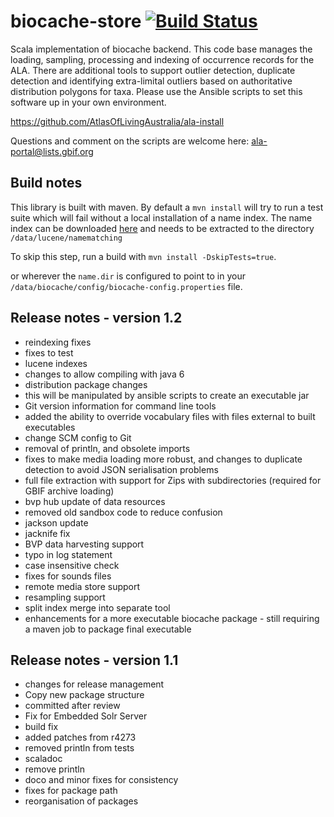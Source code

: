 # biocache-store  [![Build Status](https://travis-ci.org/AtlasOfLivingAustralia/biocache-store.svg?branch=master)](http://travis-ci.org/AtlasOfLivingAustralia/biocache-store)

Scala implementation of biocache backend.
This code base manages the loading, sampling, processing and indexing of occurrence records for the ALA.
There are additional tools to support outlier detection, duplicate detection and identifying extra-limital outliers
based on authoritative distribution polygons for taxa.
Please use the Ansible scripts to set this software up in your own environment.

https://github.com/AtlasOfLivingAustralia/ala-install

Questions and comment on the scripts are welcome here: ala-portal@lists.gbif.org

## Build notes

This library is built with maven. By default a `mvn install` will try to run a test suite which will fail without a local installation of a name index.
The name index can be downloaded [here](http://biocache.ala.org.au/archives/nameindexes/20140610/namematching_v13.tgz) and needs to be extracted to the
directory `/data/lucene/namematching`


To skip this step, run a build with ```mvn install -DskipTests=true```.

or wherever the ```name.dir``` is configured to point to in your ``` /data/biocache/config/biocache-config.properties ``` file.

## Release notes - version 1.2

 * reindexing fixes
 * fixes to test
 * lucene indexes
 * changes to allow compiling with java 6
 * distribution package changes
 * this will be manipulated by ansible scripts to create an executable jar
 * Git version information for command line tools
 * added the ability to override vocabulary files with files external to built executables
 * change SCM config to Git
 * removal of println, and obsolete imports
 * fixes to make media loading more robust, and changes to duplicate detection to avoid JSON serialisation problems
 * full file extraction with support for Zips with subdirectories (required for GBIF archive loading)
 * bvp hub update of data resources
 * removed old sandbox code to reduce confusion
 * jackson update
 * jacknife fix
 * BVP data harvesting support
 * typo in log statement
 * case insensitive check
 * fixes for sounds files
 * remote media store support
 * resampling support
 * split index merge into separate tool
 * enhancements for a more executable biocache package - still requiring a maven job to package final executable

## Release notes - version 1.1

 * changes for release management
 * Copy new package structure
 * committed after review
 * Fix for Embedded Solr Server
 * build fix
 * added patches from r4273
 * removed println from tests
 * scaladoc
 * remove println
 * doco and minor fixes for consistency
 * fixes for package path
 * reorganisation of packages